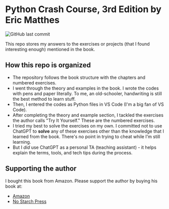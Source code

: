# Python Crash Course, 3rd Edition by Eric Matthes

![GitHub last commit](https://img.shields.io/github/last-commit/longnca/Python-Crash-Course-3e-Matthes)

This repo stores my answers to the exercises or projects (that I found interesting enough) mentioned in the book.

## How this repo is organized

- The repository follows the book structure with the chapters and numbered exercises.
- I went through the theory and examples in the book. I wrote the codes with pens and paper literally. To me, an old-schooler, handwriting is still the best method to learn stuff.
- Then, I entered the codes as Python files in VS Code (I'm a big fan of VS Code).
- After completing the theory and example section, I tackled the exercises the author calls "Try It Yourself." These are the numbered exercises.
- I tried my best to solve the exercises on my own. I committed not to use ChatGPT to **solve** any of these exercises other than the knowledge that I learned from the book. There's no point in trying to cheat while I'm still learning.
- But I *did* use ChatGPT as a personal TA (teaching assistant) - it helps explain the terms, tools, and tech tips during the process.

## Supporting the author

I bought this book from Amazon. Please support the author by buying his book at:

- [Amazon](https://www.amazon.ca/Python-Crash-Course-Eric-Matthes/dp/1718502702)
- [No Starch Press](https://nostarch.com/python-crash-course-3rd-edition)